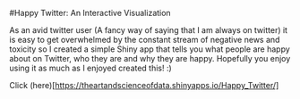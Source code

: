 #Happy Twitter: An Interactive Visualization

As an avid twitter user (A fancy way of saying that I am always on twitter) it is easy to get overwhelmed by the constant stream of negative news and toxicity so I created a simple Shiny app that tells you what people are happy about on Twitter, who they are and why they are happy. Hopefully you enjoy using it as much as I enjoyed created this! :)

Click (here)[https://theartandscienceofdata.shinyapps.io/Happy_Twitter/]